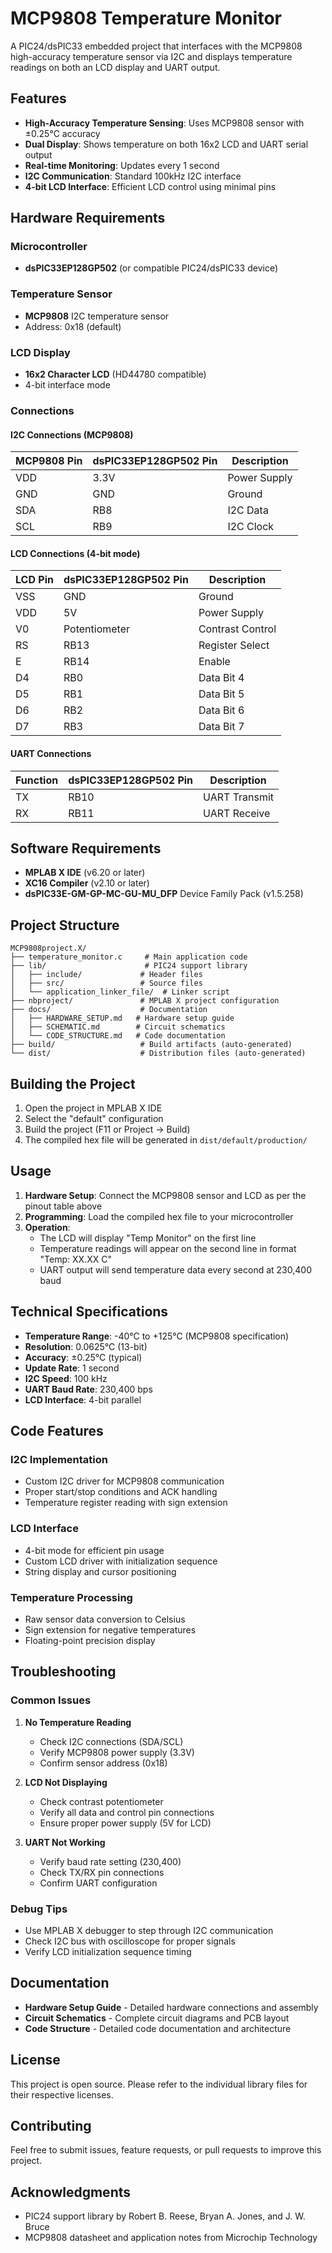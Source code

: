 # MCP9808 Temperature Monitor

A PIC24/dsPIC33 embedded project that interfaces with the MCP9808 high-accuracy temperature sensor via I2C and displays temperature readings on both an LCD display and UART output.

## Features

- **High-Accuracy Temperature Sensing**: Uses MCP9808 sensor with ±0.25°C accuracy
- **Dual Display**: Shows temperature on both 16x2 LCD and UART serial output
- **Real-time Monitoring**: Updates every 1 second
- **I2C Communication**: Standard 100kHz I2C interface
- **4-bit LCD Interface**: Efficient LCD control using minimal pins

## Hardware Requirements

### Microcontroller
- **dsPIC33EP128GP502** (or compatible PIC24/dsPIC33 device)

### Temperature Sensor
- **MCP9808** I2C temperature sensor
- Address: 0x18 (default)

### LCD Display
- **16x2 Character LCD** (HD44780 compatible)
- 4-bit interface mode

### Connections

#### I2C Connections (MCP9808)
| MCP9808 Pin | dsPIC33EP128GP502 Pin | Description |
|-------------|----------------------|-------------|
| VDD         | 3.3V                 | Power Supply |
| GND         | GND                  | Ground |
| SDA         | RB8                  | I2C Data |
| SCL         | RB9                  | I2C Clock |

#### LCD Connections (4-bit mode)
| LCD Pin | dsPIC33EP128GP502 Pin | Description |
|---------|----------------------|-------------|
| VSS      | GND                  | Ground |
| VDD      | 5V                   | Power Supply |
| V0       | Potentiometer        | Contrast Control |
| RS       | RB13                 | Register Select |
| E        | RB14                 | Enable |
| D4       | RB0                  | Data Bit 4 |
| D5       | RB1                  | Data Bit 5 |
| D6       | RB2                  | Data Bit 6 |
| D7       | RB3                  | Data Bit 7 |

#### UART Connections
| Function | dsPIC33EP128GP502 Pin | Description |
|----------|----------------------|-------------|
| TX       | RB10                 | UART Transmit |
| RX       | RB11                 | UART Receive |

## Software Requirements

- **MPLAB X IDE** (v6.20 or later)
- **XC16 Compiler** (v2.10 or later)
- **dsPIC33E-GM-GP-MC-GU-MU_DFP** Device Family Pack (v1.5.258)

## Project Structure

```
MCP9808project.X/
├── temperature_monitor.c     # Main application code
├── lib/                      # PIC24 support library
│   ├── include/             # Header files
│   ├── src/                 # Source files
│   └── application_linker_file/  # Linker script
├── nbproject/               # MPLAB X project configuration
├── docs/                    # Documentation
│   ├── HARDWARE_SETUP.md   # Hardware setup guide
│   ├── SCHEMATIC.md        # Circuit schematics
│   └── CODE_STRUCTURE.md   # Code documentation
├── build/                   # Build artifacts (auto-generated)
└── dist/                    # Distribution files (auto-generated)
```

## Building the Project

1. Open the project in MPLAB X IDE
2. Select the "default" configuration
3. Build the project (F11 or Project → Build)
4. The compiled hex file will be generated in `dist/default/production/`

## Usage

1. **Hardware Setup**: Connect the MCP9808 sensor and LCD as per the pinout table above
2. **Programming**: Load the compiled hex file to your microcontroller
3. **Operation**: 
   - The LCD will display "Temp Monitor" on the first line
   - Temperature readings will appear on the second line in format "Temp: XX.XX C"
   - UART output will send temperature data every second at 230,400 baud

## Technical Specifications

- **Temperature Range**: -40°C to +125°C (MCP9808 specification)
- **Resolution**: 0.0625°C (13-bit)
- **Accuracy**: ±0.25°C (typical)
- **Update Rate**: 1 second
- **I2C Speed**: 100 kHz
- **UART Baud Rate**: 230,400 bps
- **LCD Interface**: 4-bit parallel

## Code Features

### I2C Implementation
- Custom I2C driver for MCP9808 communication
- Proper start/stop conditions and ACK handling
- Temperature register reading with sign extension

### LCD Interface
- 4-bit mode for efficient pin usage
- Custom LCD driver with initialization sequence
- String display and cursor positioning

### Temperature Processing
- Raw sensor data conversion to Celsius
- Sign extension for negative temperatures
- Floating-point precision display

## Troubleshooting

### Common Issues

1. **No Temperature Reading**
   - Check I2C connections (SDA/SCL)
   - Verify MCP9808 power supply (3.3V)
   - Confirm sensor address (0x18)

2. **LCD Not Displaying**
   - Check contrast potentiometer
   - Verify all data and control pin connections
   - Ensure proper power supply (5V for LCD)

3. **UART Not Working**
   - Verify baud rate setting (230,400)
   - Check TX/RX pin connections
   - Confirm UART configuration

### Debug Tips

- Use MPLAB X debugger to step through I2C communication
- Check I2C bus with oscilloscope for proper signals
- Verify LCD initialization sequence timing

## Documentation

- **Hardware Setup Guide** - Detailed hardware connections and assembly
- **Circuit Schematics** - Complete circuit diagrams and PCB layout
- **Code Structure** - Detailed code documentation and architecture

## License

This project is open source. Please refer to the individual library files for their respective licenses.

## Contributing

Feel free to submit issues, feature requests, or pull requests to improve this project.

## Acknowledgments

- PIC24 support library by Robert B. Reese, Bryan A. Jones, and J. W. Bruce
- MCP9808 datasheet and application notes from Microchip Technology


